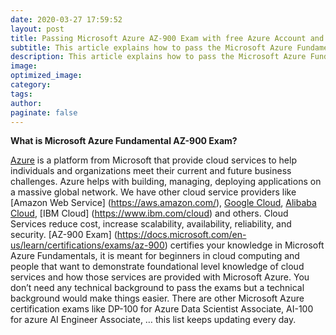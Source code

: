 ```yaml
---
date: 2020-03-27 17:59:52
layout: post
title: Passing Microsoft Azure AZ-900 Exam with free Azure Account and Tutorials
subtitle: This article explains how to pass the Microsoft Azure Fundamentals Certification AZ-900 Exam without paying for tutorials and Microsoft Azure Account.
description: This article explains how to pass the Microsoft Azure Fundamentals Certification AZ-900 Exam without paying for tutorials and Microsoft Azure Account.
image:
optimized_image:
category:
tags:
author:
paginate: false
---
```


**What is Microsoft Azure Fundamental AZ-900 Exam?** 

[Azure](https://docs.microsoft.com/en-us/learn/modules/welcome-to-azure/2-what-is-azure) is a platform from Microsoft that provide cloud services to help individuals and organizations meet their current and future business challenges. Azure helps with building, managing, deploying applications on a massive global network. We have other cloud service providers like [Amazon Web Service] (https://aws.amazon.com/), [Google Cloud](https://aws.amazon.com/), [Alibaba Cloud](https://eu.alibabacloud.com/), [IBM Cloud] (https://www.ibm.com/cloud) and others. Cloud Services reduce cost, increase scalability, availability, reliability, and security.
[AZ-900 Exam] (https://docs.microsoft.com/en-us/learn/certifications/exams/az-900) certifies your knowledge in Microsoft Azure Fundamentals, it is meant for beginners in cloud computing and people that want to demonstrate foundational level knowledge of cloud services and how those services are provided with Microsoft Azure. You don’t need any technical background to pass the exams but a technical background would make things easier. There are other Microsoft Azure certification exams like DP-100 for Azure Data Scientist Associate, AI-100 for azure AI Engineer Associate, … this list keeps updating every day.

